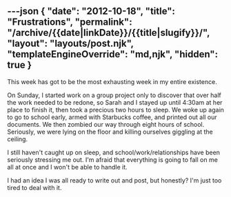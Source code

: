 ---json
{
	"date": "2012-10-18",
	"title": "Frustrations",
	"permalink": "/archive/{{date|linkDate}}/{{title|slugify}}/",
	"layout": "layouts/post.njk",
	"templateEngineOverride": "md,njk",
	"hidden": true
}
---

This week has got to be the most exhausting week in my entire existence.

On Sunday, I started work on a group project only to discover that over half the work needed to be redone, so Sarah and I stayed up until 4:30am at her place to finish it, then took a precious two hours to sleep. We woke up again to go to school early, armed with Starbucks coffee, and printed out all our documents. We then zombied our way through eight hours of school. Seriously, we were lying on the floor and killing ourselves giggling at the ceiling.

<!--more-->

I still haven't caught up on sleep, and school/work/relationships have been seriously stressing me out. I'm afraid that everything is going to fall on me all at once and I won't be able to handle it.

I had an idea I was all ready to write out and post, but honestly? I'm just too tired to deal with it.